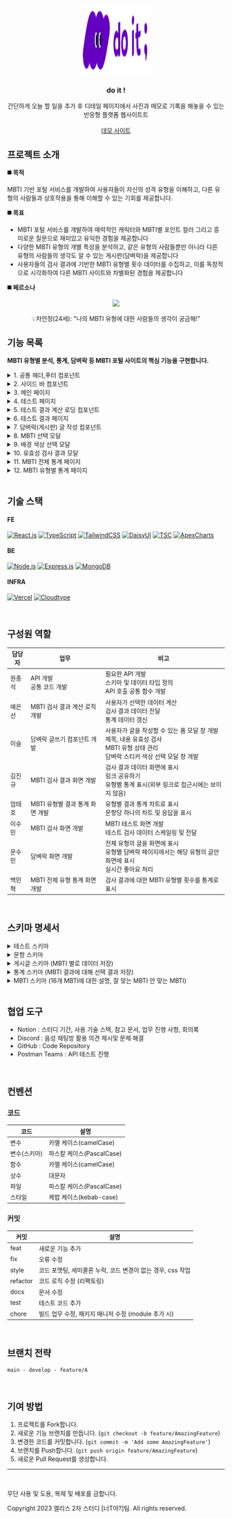 <!-- PROJECT LOGO -->
<br />
<div align="center">
<a href="https://github.com/junesung1004/todolist-next">
    <img src="https://github.com/junesung1004/todolist-next/blob/main/public/images/Size%3DLarge.svg" alt="Logo" width="160" height="160">
  </a>

  <h3 align="center">do it !</h3>

  <p align="center">
    간단하게 오늘 할 일을 추가 후 디테일 페이지에서 사진과 메모로 기록을 해놓을 수 있는 반응형 플랫폼 웹사이트트
    <br />
    <br />
    <a href="https://todogogo.netlify.app">데모 사이트</a>
  </p>
</div>

## 프로젝트 소개

**◼️ 목적**

MBTI 기반 포털 서비스를 개발하여 사용자들이 자신의 성격 유형을 이해하고, 다른 유형의 사람들과 상호작용을 통해 이해할 수 있는 기회를 제공합니다.

**◼️ 목표**

- MBTI 포털 서비스를 개발하여 매력적인 캐릭터와 MBTI별 포인트 컬러 그리고 흥미로운 질문으로 재미있고 유익한 경험을 제공합니다
- 다양한 MBTI 유형의 개별 특성을 분석하고, 같은 유형의 사람들뿐만 아니라 다른 유형의 사람들의 생각도 알 수 있는 게시판(담벼락)을 제공합니다
- 사용자들의 검사 결과에 기반한 MBTI 유형별 횟수 데이터를 수집하고, 이를 독창적으로 시각화하여 다른 MBTI 사이트와 차별화된 경험을 제공합니다

**◼️ 페르소나**

 <div align="center">
	  <img src="https://github.com/are-you-T/client/assets/87935496/3adae08a-34ed-41ea-b7e2-ed64d4e1ba99" />
	 <p>💡차언정(24세): "나의 MBTI 유형에 대한 사람들의 생각이 궁금해!"</p>
 </div>

## 기능 목록

**MBTI 유형별 분석, 통계, 담벼락 등 MBTI 포털 사이트의 핵심 기능을 구현합니다.**

<details><summary>1. 공통 헤더,푸터 컴포넌트</summary>

![헤더](https://github.com/are-you-T/client/assets/87935496/54f36f44-67a9-490a-be68-4a663a8a76f2)

- 로고를 클릭하여 메인 페이지로 이동한다.
- 햄버거 버튼을 클릭하여 사이드 바를 표시한다.
- 하단의 깃허브 아이콘을 클릭하여 깃허브 페이지로 이동한다.
- 하단의 공유 아이콘을 클릭하여 화면의 링크를 복사한다.

</details>

<details><summary>2. 사이드 바 컴포넌트</summary>

![사이드바](https://github.com/are-you-T/client/assets/87935496/51f9686d-5d2f-4a6d-acd3-24f28715e231)

- “테스트 하러가기” 버튼을 클릭하여 테스트 페이지로 이동한다.
- “통계 보러가기” 버튼을 클릭하여 통계 페이지로 이동한다.
- “담벼락 보러가기” 버튼을 클릭하여 담벼락 페이지로 이동한다.
- 하단의 링크를 클릭하여 깃허브 페이지로 이동한다.

</details>

<details><summary>3. 메인 페이지</summary>

![메인](https://github.com/are-you-T/client/assets/87935496/67737a45-65f4-4dae-96d3-d122a2695867)

- 상단 햄버거 버튼을 누르면 사이드 바가 표시된다.
- 사이드 바 관련 기능은 1번 참고.
- 테스트 하러 가기 : 버튼을 클릭하면 MBTI 유형 검사 문답이 표시되고, 유저는 검사를 할 수 있다.
- 통계 보러 가기 : 전체 통계 페이지로 이동한다.
- 담벼락 보러 가기 : MBTI 전체 담벼락 페이지로 이동한다.

</details>

<details><summary>4. 테스트 페이지</summary>

<img width="100" alt="테스트" src="https://github.com/are-you-T/client/assets/87935496/faf49015-323c-40e1-83e0-a46ec7c4cfbd">

- MBTI 유형 검사 페이지입니다.
- 16개 문항으로 이루어져 있으며, 1문항당 2개의 선택지가 있습니다.
- 선택지(TestCard)
- 프로그레스 바

</details>

<details><summary>5. 테스트 결과 계산 로딩 컴포넌트</summary>

<img width="100" alt="테스트결과계산로딩" src="https://github.com/are-you-T/client/assets/87935496/3b093f05-12e2-4c0c-bfaa-f394ea704360">

- 테스트 페이지에서 사용자가 선택한 항목을 바탕으로 MBTI결과를 계산하는 페이지.
- 로딩 되는 동안 캐릭터의 색상과 상단 텍스트가 바뀐다.
- 4초 동안의 로딩이 끝나면 계산된 MBTI에 맞는 결과 페이지로 이동한다.
- 결과 페이지, 서버에 유저의 mbti 수치와 관련된 데이터를 전달한다.

</details>

<details><summary>6. 테스트 결과 페이지</summary>

![테스트결과1](https://github.com/are-you-T/client/assets/87935496/6fbb03af-55cb-49e5-b634-a3564bd1a7f7)
![테스트결과2](https://github.com/are-you-T/client/assets/87935496/646604b9-7407-4e29-bbea-f9a521f74074)

- 사용자의 MBTI를 알려주고 해당 MBTI에 대한 정보를 보여주는 테스트 결과 페이지입니다.
- “결과 공유하기” 버튼을 통해 사용자의 특정 MBTI 유형 정보가 담긴 URL이 복사되어 해당 MBTI에 대한 테스트 결과 페이지를 공유할 수 있습니다.
- MBTI 유형마다 미리 지정해 놓은 캐릭터 컬러와 배경컬러가 매칭됩니다.
- “내 검사 결과”에서는 높은 비율의 유형을 왼쪽에 배치하면서 포인트 컬러를 주었고, 숫자형태의 데이터를 받아와서 progressbar로 조금 더 보기 쉽게 구현하였습니다.
- 사용자가 테스트를 모두 수행하여 테스트 결과 페이지로 이동한 경우 “내 검사 결과”가 포함되고, 결과 공유하기 버튼 기능을 통해 테스트 결과 페이지 URL로 들어온 경우 “내 검사 결과”가 포함되지 않게 처리했습니다.
- “다시하기” 버튼을 통해 테스트 첫 문항으로 이동할 수 있습니다.
- “통계 보러가기” 버튼을 통해 해당 MBTI에 대한 통계 페이지로 이동할 수 있습니다.
- “담벼락 보러가기” 버튼을 통해 해당 MBTI에 대한 담벼락 페이지로 이동할 수 있습니다.

</details>

<details><summary>7. 담벼락(게시판) 글 작성 컴포넌트</summary>

![1 글작성](https://github.com/are-you-T/client/assets/87935496/5f8f6068-b123-4ba3-a865-2cf4a24299bd)

- <img width="50" alt="스크린샷 2023-08-08 오후 9 34 16" src="https://github.com/are-you-T/client/assets/87935496/a0df3314-fd71-4ede-b46b-0edc96e154b3">유형 카테고리:
  MBTI 유형 카테고리를 수정할 수 있는 버튼이고 클릭 시 MBTI 유형을 선택하는 모달이 나타납니다.
- <img width="50" alt="스크린샷 2023-08-08 오후 9 35 03" src="https://github.com/are-you-T/client/assets/87935496/735f1380-8ad1-4fed-b793-4b7057adee9f">닫기:
  글 작성 모달을 닫을 수 있는 버튼입니다.
- 제목, 내용:
  제목과 내용을 입력할 수 있습니다.
- 배경 색상:
  담벼락 게시글의 배경색을 다른 색상으로 설정할 수 있는 버튼이고 클릭 시 지정된 배경 색상 중 하나를 체크할 수 있습니다.
- 작성 완료:
  작성된 글을 담벼락에 게시할 수 있습니다.

</details>

<details><summary>8. MBTI 선택 모달</summary>

<img width="100" alt="2 MBTI선택" src="https://github.com/are-you-T/client/assets/87935496/ef7184a2-7a6e-4d61-8d47-b8c2b2aef757">

- 현재 선택되어 있는 MBTI 유형을 토글로 표시합니다.
- 원하는 MBTI 유형으로 클릭하여 담벼락에 게시할 MBTI 카테고리를 선택할 수 있습니다.
- 흐린 뒷배경을 클릭하여 화면을 벗어날 수 있습니다. (닫기 기능)

</details>

<details><summary>9. 배경 색상 선택 모달</summary>

<img width="100" alt="3 배경색선택" src="https://github.com/are-you-T/client/assets/87935496/fe917ea5-e59c-461e-b685-d4ac25b710c6">

- 현재 선택되어 있는 배경 색상이 체크 표시되어있습니다. (기본 색상: 화이트)
- 원하는 색상을 클릭하여 담벼락에 보여줄 배경 색상을 변경할 수 있습니다.
- 흐린 뒷배경을 클릭하여 화면을 벗어날 수 있습니다. (닫기 기능)

</details>

<details><summary>10. 유효성 검사 결과 모달</summary>

<img width="100" alt="유효성검사모달" src="https://github.com/are-you-T/client/assets/87935496/2e80f0a7-99cf-467d-b009-6c90f9f70b5d">
<img width="100" alt="유효성검사모달2" src="https://github.com/are-you-T/client/assets/87935496/43f72197-5df0-4907-9a8d-7daea1f030db">

- 제목이나 내용의 입력은 필수 값입니다.
- 제목이나 내용의 입력없이 작성완료 버튼을 클릭 시 나타납니다.
- 빈 값일 경우 입력을 요청하는 알림 모달창이 표시됩니다.
- 흐린 뒷배경을 클릭하여 화면을 벗어날 수 있습니다. (닫기 기능)

</details>

<details><summary>11. MBTI 전체 통계 페이지</summary>

![전체통계페이지1](https://github.com/are-you-T/client/assets/87935496/6bfca4c6-9fc9-4141-8f66-8393ea9eaa2d)
![노데이터](https://github.com/are-you-T/client/assets/87935496/d8dd4601-b448-4546-996c-d5f488deaba3)

- MBTI 테스트 결과를 기반으로 전체 통계를 보여주는 페이지 입니다.
- 통계를 올려보면 해당 수치도 파악이 가능합니다.
- “MBTI별 통계”를 클릭하면 MBTI 선택 모달이 나와 해당 통계 페이지로 이동합니다.
- “담벼랑 바로가기” 버튼을 클릭하면 담벼락 페이지로 이동합니다.
- 데이터가 없을때 해당 페이지로 보여지며 데이터 로딩중일때는 로딩 화면으로 전환됩니다.

</details>

<details><summary>12. MBTI 유형별 통계 페이지</summary>

![유형별통계](https://github.com/are-you-T/client/assets/87935496/b182026d-f82c-423d-b915-b493ad74b410)
![노데이터](https://github.com/are-you-T/client/assets/87935496/b35e1d00-97e4-40f1-a6d5-ee58609f6221)

- 특정 MBTI를 가진 사람들이 각 문항에 대해 어떤 답변을 선택했는지 보여주는 통계 페이지입니다.
- 오른쪽 상단의 버튼을 통해 다른 MBTI에 대한 답변 통계를 볼 수 있습니다.
- “MBTI 통계” 버튼을 통해 전체 통계 페이지로 이동할 수 있습니다.
- “담벼락 바로가기” 버튼을 통해 게시판으로 이동할 수 있습니다.
- 서버 오류 혹은 해당 MBTI의 통계 데이터가 없는 경우 등의 이유로 데이터가 존재하지 않을 때 조건부 렌더링이 되도록 처리하였습니다.

</details>

<br />

## 기술 스택

#### FE

[![React.js]][React-url] [![TypeScript]][TypeScript-url] [![TailwindCSS]][TailwindCSS-url] [![DaisyUI]][DaisyUI-url] [![TSC]][TSC-url] [![ApexCharts]][ApexCharts-url]

#### BE

[![Node.js]][Node-url] [![Express.js]][Express-url] [![MongoDB]][MongoDB-url]

#### INFRA

[![Vercel]][Vercel-url] [![Cloudtype]][Cloudtype-url]

<br />

## 구성원 역할

| 담당자 | 업무                            | 비고                                                                                                                                        |
| ------ | ------------------------------- | ------------------------------------------------------------------------------------------------------------------------------------------- |
| 원종석 | API 개발 </br>공통 코드 개발    | 필요한 API 개발 </br>스키마 및 데이터 타입 정의 </br>API 호출 공통 함수 개발                                                                |
| 예은선 | MBTI 검사 결과 계산 로직 개발   | 사용자가 선택한 데이터 계산 </br>검사 결과 데이터 전달 </br>통계 데이터 갱신                                                                |
| 이슬   | 담벼락 글쓰기 컴포넌트 개발     | 사용자가 글을 작성할 수 있는 폼 모달 창 개발 </br>제목, 내용 유효성 검사 </br>MBTI 유형 상태 관리 </br>담벼락 스티커 색상 선택 모달 창 개발 |
| 김진규 | MBTI 검사 결과 화면 개발        | 검사 결과 데이터 화면에 표시 </br>링크 공유하기 </br>유형별 통계 표시(외부 링크로 접근시에는 보이지 않음)                                   |
| 엄태호 | MBTI 유형별 결과 통계 화면 개발 | 유형별 결과 통계 차트로 표시 </br>문항당 하나의 차트 및 응답을 표시                                                                         |
| 이수민 | MBTI 검사 화면 개발             | MBTI 테스트 화면 개발 </br>테스트 검사 데이터 스케일링 및 전달                                                                              |
| 문수민 | 담벼락 화면 개발                | 전체 유형의 글을 화면에 표시 </br>유형별 담벼락 페이지에서는 해당 유형의 글만 화면에 표시 </br>실시간 좋아요 처리                           |
| 백민혁 | MBTI 전체 유형 통계 화면 개발   | 검사 결과에 대한 MBTI 유형별 횟수를 통계로 표시                                                                                             |

<br />

## 스키마 명세서

<details><summary>테스트 스키마</summary>

```js
// 어떤 테스트인지? 사실 테스트는 1개만 만들 것이지만, 나중에 확장성을 위해 만든다.
const TestSchema = new Schema({
  name: {
    type: String,
    required: true,
  },
});
```

</details>

<details><summary>문항 스키마</summary>

```js
// 어떤 테스트에 대한 문항인지. 사실 테스트는 1개만 만들 것이지만,
// 나중에 확장성을 위해 이렇게 정의한다.
const QuestionSchema = new Schema({
  // 문항 번호
  idx: {
    type: Number,
    required: true,
  },
  // 문항 질문(주제)
  subject: {
    type: String,
    required: true,
  },
  // 테스트 제목
  parent: {
    type: String,
    required: true,
    // TestSchema 참조. 테스트가 어떤 테스트인지를 판별하는 요소
  },
  answer: {
		type: {
      E: { type: String, required: false },
      I: { type: String, required: false },
      N: { type: String, required: false },
      S: { type: String, required: false },
      T: { type: String, required: false },
      F: { type: String, required: false },
      J: { type: String, required: false },
      P: { type: String, required: false },
    },
    required: true,
  }
  // 어떤 mbti 판별에 대한 문항인지의 타입
  // E, I, N, S, F, T, P, J
  mbtiType: {
    type: String,
    required: true,
  },
  // mbtiType에 대한 답변
  typeAnswer: {
	  type: String,
    required: true
  },
  // 중요도
  proportion: {
		type: Number,
    required: true
  }
});
```

</details>

<details><summary>게시글 스키마 (MBTI 별로 데이터 저장)</summary>

```js
const BoardSchema = new Schema({
    // 사용자 uuid (일단 보류.)
    uuid: {
      type: String,
      required: false,
    },
    // mbti 카테고리 (16개의 mbti)
    category: {
      type: String,
      required: true,
    },
    // 게시글 제목
    title: {
      type: String,
      required: true
    },
    // 게시글 내용
    content: {
      type: String,
      required: true,
    },
    color: {
      type: String,
      required: true,
    },
    // 공감
    like: {
      type: Number,
      required: true,
      default: 0,
    },
  },
  {
    collection: 'boards',
    timestamps: { currentTime: () => new Date(new Date().getTime() + 1000 * 60 * 60 * 9) },
  }
});
```

</details>

<details><summary>통계 스키마 (MBTI 결과에 대해 선택 결과 저장)</summary>

```js
const StatisticSchema = new Schema({
  // 특정 mbti 유형
  mbtiType: {
    type: String,
    required: true,
  },
  // 테스트 제목
  parent: {
    type: String,
    required: true,
    // TestSchema 참조. 테스트가 어떤 테스트인지를 판별하는 요소
  },
  totalResponse: {
    type: Number,
    required: true,
    default: 0,
  },
  mbtiData: [
    {
      idx: {
        type: Number,
        required: true,
      },
      subject: {
        type: String,
        required: true,
      },
      answer: {
        E: { type: String, required: false },
        I: { type: String, required: false },
        N: { type: String, required: false },
        S: { type: String, required: false },
        T: { type: String, required: false },
        F: { type: String, required: false },
        J: { type: String, required: false },
        P: { type: String, required: false },
      },
      selection: {
        E: { type: Number, required: false },
        I: { type: Number, required: false },
        N: { type: Number, required: false },
        S: { type: Number, required: false },
        T: { type: Number, required: false },
        F: { type: Number, required: false },
        J: { type: Number, required: false },
        P: { type: Number, required: false },
      },
    },
  ],
});
```

</details>

<details><summary>MBTI 스키마 (16개 MBTI에 대한 설명, 잘 맞는 MBTI 안 맞는 MBTI)</summary>

```js
const MBTISchema = new Schema({
	//
  // 16개 mbti 통계 데이터
  name: {
		  type: String,
      required: true
  },
  // 전체 mbti 비율 통계를 위한 데이터
  count: {
    type: Number,
    required: true,
    default: 0,
  },
  // 해당 mbti에 대한 특징 요약
  summary: {
    type: String,
    required: true,
  },
  // 해당 mbti에 대한 키워드
  tag: {
		type: Array,
    required: true
  },
	content: {
     // 해당 mbti에 대한 설명
     description: {
		     type: String,
         required: true
     }
     // 잘 맞는 mbti
	   good: {
       // 잘 맞는 mbti 유형 1개
		   name: {
					type: String,
          required: true
	     },
       // 이에 대한 설명 (왜 잘맞나요?)
	     description: {
			    type: String,
          required: true
	     }
	  },
	  bad : {
      // 잘 안맞는 mbti 유형 1개
			name: {
				type: String,
        required: true
	    },
      // 이에 대한 설명 (왜 잘 안맞나요?)
	    description: {
				type: String,
        required: true
	    }
	  },
	},
});
```

</details>

</br>

## 협업 도구

- Notion : 스터디 기간, 사용 기술 스택, 참고 문서, 업무 진행 사항, 회의록
- Discord : 음성 채팅방 활용 의견 제시및 문제 해결
- GitHub : Code Repository
- Postman Teams : API 테스트 진행

<br />

## 컨벤션

### 코드

| 코드         | 설명                      |
| ------------ | ------------------------- |
| 변수         | 카멜 케이스(camelCase)    |
| 변수(스키마) | 파스칼 케이스(PascalCase) |
| 함수         | 카멜 케이스(camelCase)    |
| 상수         | 대문자                    |
| 파일         | 파스칼 케이스(PascalCase) |
| 스타일       | 케밥 케이스(kebab-case)   |

### 커밋

| 커밋     | 설명                                                        |
| -------- | ----------------------------------------------------------- |
| feat     | 새로운 기능 추가                                            |
| fix      | 오류 수정                                                   |
| style    | 코드 포맷팅, 세미콜론 누락, 코드 변경이 없는 경우, css 작업 |
| refactor | 코드 로직 수정 (리팩토링)                                   |
| docs     | 문서 수정                                                   |
| test     | 테스트 코드 추가                                            |
| chore    | 빌드 업무 수정, 패키지 매니저 수정 (module 추가 시)         |

<br />

## 브랜치 전략

    main - develop - feature/A

<br />

## 기여 방법

1. 프로젝트를 Fork합니다.
2. 새로운 기능 브랜치를 만듭니다. (`git checkout -b feature/AmazingFeature`)
3. 변경한 코드를 커밋합니다. (`git commit -m 'Add some AmazingFeature'`)
4. 브랜치를 Push합니다. (`git push origin feature/AmazingFeature`)
5. 새로운 Pull Request를 생성합니다.

---

<br />

<p>무단 사용 및 도용, 복제 및 배포를 금합니다.</p>
<span>Copyright 2023 엘리스 2차 스터디 [너T야?]팀. All rights reserved.</span>

[contributors-shield]: https://img.shields.io/github/contributors/are-you-T/client.svg?style=for-the-badge
[contributors-url]: https://github.com/are-you-T/client/graphs/contributors
[forks-shield]: https://img.shields.io/github/forks/are-you-T/client.svg?style=for-the-badge
[forks-url]: https://github.com/are-you-T/client/network/members
[stars-shield]: https://img.shields.io/github/stars/are-you-T/client.svg?style=for-the-badge
[stars-url]: https://github.com/are-you-T/client/stargazers
[issues-shield]: https://img.shields.io/github/issues/are-you-T/client.svg?style=for-the-badge
[issues-url]: https://github.com/are-you-T/client/issues
[license-shield]: https://img.shields.io/github/license/are-you-T/client.svg?style=for-the-badge
[license-url]: https://github.com/are-you-T/client/blob/main/LICENSE.txt
[React.js]: https://img.shields.io/badge/React.js-61DAFB?style=for-the-badge&logo=react&logoColor=20232A
[React-url]: https://reactjs.org/
[TypeScript]: https://img.shields.io/badge/typescript-3178C6?style=for-the-badge&logo=typescript&logoColor=white
[TypeScript-url]: https://www.typescriptlang.org
[TailwindCSS]: https://img.shields.io/badge/tailwind%20css-06B6D4?style=for-the-badge&logo=tailwindcss&logoColor=white
[TailwindCSS-url]: https://tailwindcss.com
[DaisyUI]: https://img.shields.io/badge/daisy%20ui-5A0EF8?style=for-the-badge&logo=daisyui&logoColor=white
[DaisyUI-url]: https://daisyui.com
[TSC]: https://img.shields.io/badge/tailwind%20styled%20component-06B6D4?style=for-the-badge
[TSC-url]: https://github.com/MathiasGilson/tailwind-styled-component
[ApexCharts]: https://img.shields.io/badge/apexcharts.js-008ffb?style=for-the-badge
[ApexCharts-url]: https://apexcharts.com
[Node.js]: https://img.shields.io/badge/Node.js-339933?style=for-the-badge&logo=node.js&logoColor=white
[Node-url]: https://nodejs.org/en
[Express.js]: https://img.shields.io/badge/express.js-000000?style=for-the-badge&logo=express&logoColor=white
[Express-url]: https://expressjs.com
[MongoDB]: https://img.shields.io/badge/mongodb-47A248?style=for-the-badge&logo=mongodb&logoColor=white
[MongoDB-url]: https://www.mongodb.com/ko-kr
[Vercel]: https://img.shields.io/badge/vercel-000000?style=for-the-badge&logo=vercel&logoColor=white
[Vercel-url]: https://vercel.com
[Cloudtype]: https://img.shields.io/badge/Cloudtype-000000?style=for-the-badge
[Cloudtype-url]: https://cloudtype.io
